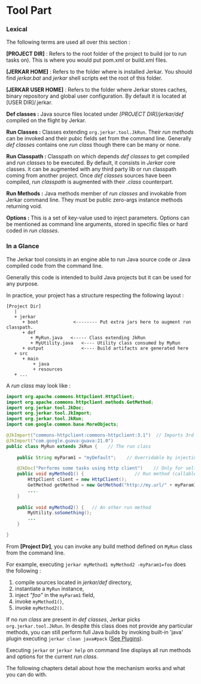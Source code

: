 # Tool Part

### Lexical

The following terms are used all over this section :

__[PROJECT DIR]__ : Refers to the root folder of the project to build (or to run tasks on). This is where you would put pom.xml or build.xml files.

__[JERKAR HOME]__ : Refers to the folder where is installed Jerkar. You should find _jerkar.bat_ and _jerkar_ shell scripts eet the root of this folder.

__[JERKAR USER HOME]__ : Refers to the folder where Jerkar stores caches, binary repository and global user configuration. By default it is located at [USER DIR]/.jerkar.

__Def classes :__ Java source files located under _[PROJECT DIR]/jerkar/def_ compiled on the flight by Jerkar.

__Run Classes :__ Classes extending `org.jerkar.tool.JkRun`. Their _run methods_ can be invoked and 
their pubic fields set from the command line. Generally _def classes_ contains one _run class_ though there can be many or 
none.

__Run Classpath :__ Classpath on which depends _def classes_ to get compiled and _run classes_ to be executed. 
By default, it consists in _Jerkar_ core classes. it can be augmented with any third party lib or run classpath coming 
from another project. 
Once _def classes_ sources have been compiled, _run classpath_ is augmented with their _.class_ counterpart.
  
__Run Methods :__ Java methods member of _run classes_ and invokable from Jerkar command line. 
They must be public zero-args instance methods returning void. 
 
__Options :__ This is a set of key-value used to inject parameters. Options can be mentioned 
as command line arguments, stored in specific files or hard coded in _run classes_.


### In a Glance

The Jerkar tool consists in an engine able to run Java source code or Java compiled code from the command line.
 
Generally this code is intended to build Java projects but it can be used for any purpose.

In practice, your project has a structure respecting the following layout :

```
[Project Dir]
   |
   + jerkar
      + boot             <-------- Put extra jars here to augment run classpath.
      + def
         + MyRun.java   <----- Class extending JkRun 
         + MyUtility.java   <---- Utility class consumed by MyRun
      + output              <---- Build artifacts are generated here
   + src
      + main
          + java
          + resources
   + ...
```

A _run class_ may look like :

```Java
import org.apache.commons.httpclient.HttpClient;
import org.apache.commons.httpclient.methods.GetMethod;
import org.jerkar.tool.JkDoc;
import org.jerkar.tool.JkImport;
import org.jerkar.tool.JkRun;
import com.google.common.base.MoreObjects;

@JkImport("commons-httpclient:commons-httpclient:3.1")  // Imports 3rd party library to be used by def classes
@JkImport("com.google.guava:guava:21.0")
public class MyRun extends JkRun {    // The run class
    
    public String myParam1 = "myDefault";    // Overridable by injecting options in command line

    @JkDoc("Performs some tasks using http client")    // Only for self documentation purpose
    public void myMethod1() {                   // Run method (callable from command line)
        HttpClient client = new HttpClient();
        GetMethod getMethod = new GetMethod("http://my.url/" + myParam1);
        ....
    }
    
    public void myMethod2() {   // An other run method 
        MyUtility.soSomething();
        ...
    }

}
```

From __[Project Dir]__,  you can invoke any build method defined on `MyRun` class from the command line.

For example, executing `jerkar myMethod1 myMethod2 -myParam1=foo` does the following : 
1. compile sources located in _jerkar/def_ directory,
2. instantiate a `MyRun` instance,
3. inject _"foo"_ in the `myParam1` field,
4. invoke `myMethod1()`,
5. invoke `myMethod2()`.

If no _run class_ are present in _def classes_, Jerkar picks `org.jerkar.tool.JkRun`. In despite this class
does not provide any particular methods, you can still perform full Java builds by invoking built-in 'java' plugin 
executing `jerkar clean java#pack` ([See Plugins](#Plugins)).

Executing `jerkar` or `jerkar help` on command line displays all run methods and options for the current _run class_.

The following chapters detail about how the mechanism works and what you can do with.




